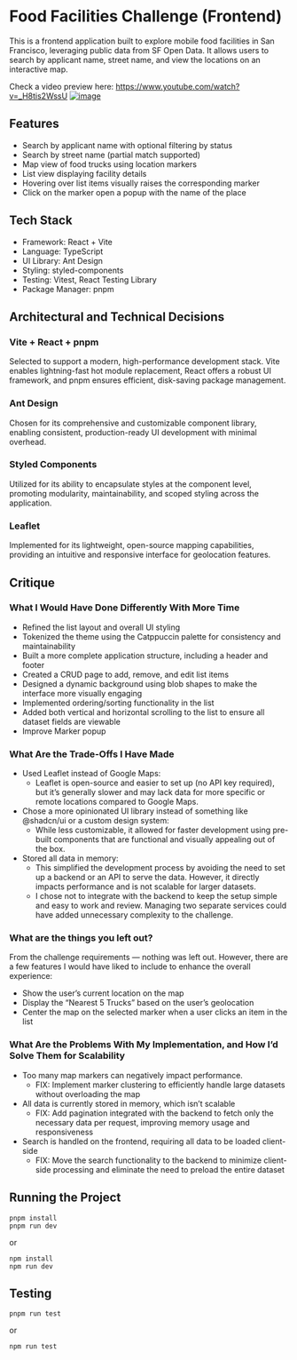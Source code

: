 # Food Facilities Challenge (Frontend)

This is a frontend application built to explore mobile food facilities in San Francisco, leveraging public data from SF Open Data. It allows users to search by applicant name, street name, and view the locations on an interactive map.

Check a video preview here: https://www.youtube.com/watch?v=_H8tis2WssU
[![image](https://github.com/user-attachments/assets/fa6e961b-2bf8-4847-9403-096ea0088130)](https://www.youtube.com/watch?v=_H8tis2WssU)


## Features
- Search by applicant name with optional filtering by status
- Search by street name (partial match supported)
- Map view of food trucks using location markers
- List view displaying facility details
- Hovering over list items visually raises the corresponding marker
- Click on the marker open a popup with the name of the place


## Tech Stack
- Framework: React + Vite
- Language: TypeScript
- UI Library: Ant Design
- Styling: styled-components
- Testing: Vitest, React Testing Library
- Package Manager: pnpm

## Architectural and Technical Decisions

### Vite + React + pnpm

Selected to support a modern, high-performance development stack. Vite enables lightning-fast hot module replacement, React offers a robust UI framework, and pnpm ensures efficient, disk-saving package management.
### Ant Design

Chosen for its comprehensive and customizable component library, enabling consistent, production-ready UI development with minimal overhead.

### Styled Components

Utilized for its ability to encapsulate styles at the component level, promoting modularity, maintainability, and scoped styling across the application.

### Leaflet

Implemented for its lightweight, open-source mapping capabilities, providing an intuitive and responsive interface for geolocation features.


## Critique

### What I Would Have Done Differently With More Time
- Refined the list layout and overall UI styling
- Tokenized the theme using the Catppuccin palette for consistency and maintainability
- Built a more complete application structure, including a header and footer
- Created a CRUD page to add, remove, and edit list items
- Designed a dynamic background using blob shapes to make the interface more visually engaging
- Implemented ordering/sorting functionality in the list
- Added both vertical and horizontal scrolling to the list to ensure all dataset fields are viewable
- Improve Marker popup

### What Are the Trade-Offs I Have Made
- Used Leaflet instead of Google Maps:
  - Leaflet is open-source and easier to set up (no API key required), but it’s generally slower and may lack data for more specific or remote locations compared to Google Maps.
- Chose a more opinionated UI library instead of something like @shadcn/ui or a custom design system:
  - While less customizable, it allowed for faster development using pre-built components that are functional and visually appealing out of the box.
- Stored all data in memory:
  - This simplified the development process by avoiding the need to set up a backend or an API to serve the data. However, it directly impacts performance and is not scalable for larger datasets.
  - I chose not to integrate with the backend to keep the setup simple and easy to work and review. Managing two separate services could have added unnecessary complexity to the challenge.

### What are the things you left out?
From the challenge requirements — nothing was left out. However, there are a few features I would have liked to include to enhance the overall experience:
- Show the user’s current location on the map
- Display the “Nearest 5 Trucks” based on the user’s geolocation
- Center the map on the selected marker when a user clicks an item in the list


### What Are the Problems With My Implementation, and How I’d Solve Them for Scalability
- Too many map markers can negatively impact performance.
  - FIX: Implement marker clustering to efficiently handle large datasets without overloading the map 
- All data is currently stored in memory, which isn’t scalable
  - FIX: Add pagination integrated with the backend to fetch only the necessary data per request, improving memory usage and responsiveness
- Search is handled on the frontend, requiring all data to be loaded client-side
  - FIX: Move the search functionality to the backend to minimize client-side processing and eliminate the need to preload the entire dataset 


## Running the Project 
```
pnpm install
pnpm run dev
```
or
```
npm install
npm run dev
```

## Testing
```
pnpm run test
```
or
```
npm run test
```



